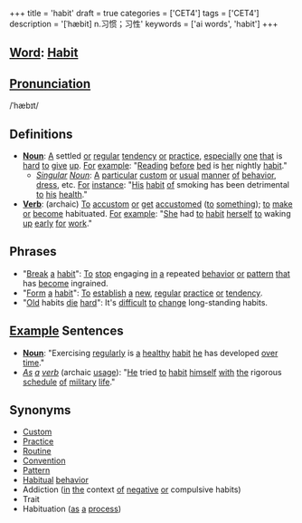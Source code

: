 +++
title = 'habit'
draft = true
categories = ['CET4']
tags = ['CET4']
description = '[ˈhæbit] n.习惯；习性'
keywords = ['ai words', 'habit']
+++

## [Word](/post/word/): [Habit](/post/habit/)

## [Pronunciation](/post/pronunciation/)
/ˈhæbɪt/

## Definitions
- **[Noun](/post/noun/)**: [A](/post/a/) settled [or](/post/or/) [regular](/post/regular/) [tendency](/post/tendency/) [or](/post/or/) [practice](/post/practice/), [especially](/post/especially/) [one](/post/one/) [that](/post/that/) is [hard](/post/hard/) [to](/post/to/) [give](/post/give/) [up](/post/up/). [For](/post/for/) [example](/post/example/): "[Reading](/post/reading/) [before](/post/before/) [bed](/post/bed/) is [her](/post/her/) nightly [habit](/post/habit/)."
  - *[Singular](/post/singular/) [Noun](/post/noun/)*: [A](/post/a/) [particular](/post/particular/) [custom](/post/custom/) [or](/post/or/) [usual](/post/usual/) [manner](/post/manner/) [of](/post/of/) [behavior](/post/behavior/), [dress](/post/dress/), etc. [For](/post/for/) [instance](/post/instance/): "[His](/post/his/) [habit](/post/habit/) [of](/post/of/) smoking has been detrimental [to](/post/to/) [his](/post/his/) [health](/post/health/)."
- **[Verb](/post/verb/)**: (archaic) [To](/post/to/) [accustom](/post/accustom/) [or](/post/or/) [get](/post/get/) [accustomed](/post/accustomed/) ([to](/post/to/) [something](/post/something/)); [to](/post/to/) [make](/post/make/) [or](/post/or/) [become](/post/become/) habituated. [For](/post/for/) [example](/post/example/): "[She](/post/she/) had [to](/post/to/) [habit](/post/habit/) [herself](/post/herself/) [to](/post/to/) waking [up](/post/up/) [early](/post/early/) [for](/post/for/) [work](/post/work/)."

## Phrases
- "[Break](/post/break/) [a](/post/a/) [habit](/post/habit/)": [To](/post/to/) [stop](/post/stop/) engaging [in](/post/in/) [a](/post/a/) repeated [behavior](/post/behavior/) [or](/post/or/) [pattern](/post/pattern/) [that](/post/that/) has [become](/post/become/) ingrained.
- "[Form](/post/form/) [a](/post/a/) [habit](/post/habit/)": [To](/post/to/) [establish](/post/establish/) [a](/post/a/) [new](/post/new/), [regular](/post/regular/) [practice](/post/practice/) [or](/post/or/) [tendency](/post/tendency/).
- "[Old](/post/old/) habits [die](/post/die/) [hard](/post/hard/)": It's [difficult](/post/difficult/) [to](/post/to/) [change](/post/change/) long-standing habits.

## [Example](/post/example/) Sentences
- **[Noun](/post/noun/)**: "Exercising [regularly](/post/regularly/) is [a](/post/a/) [healthy](/post/healthy/) [habit](/post/habit/) [he](/post/he/) has developed [over](/post/over/) [time](/post/time/)."
- *[As](/post/as/) [a](/post/a/) [verb](/post/verb/)* (archaic [usage](/post/usage/)): "[He](/post/he/) tried [to](/post/to/) [habit](/post/habit/) [himself](/post/himself/) [with](/post/with/) [the](/post/the/) rigorous [schedule](/post/schedule/) [of](/post/of/) [military](/post/military/) [life](/post/life/)."

## Synonyms
- [Custom](/post/custom/)
- [Practice](/post/practice/)
- [Routine](/post/routine/)
- [Convention](/post/convention/)
- [Pattern](/post/pattern/)
- [Habitual](/post/habitual/) [behavior](/post/behavior/)
- Addiction ([in](/post/in/) [the](/post/the/) context [of](/post/of/) [negative](/post/negative/) [or](/post/or/) compulsive habits)
- Trait
- Habituation ([as](/post/as/) [a](/post/a/) [process](/post/process/))
